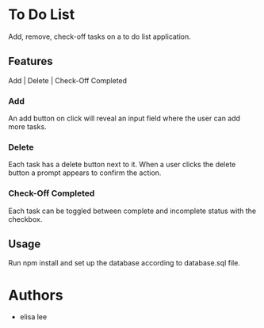 # To Do List
Add, remove, check-off tasks on a to do list application.

## Features
Add | Delete | Check-Off Completed

### Add
An add button on click will reveal an input field where the user can add more tasks.

### Delete
Each task has a delete button next to it. When a user clicks the delete button a prompt appears to confirm the action.

### Check-Off Completed
Each task can be toggled between complete and incomplete status with the checkbox.

## Usage
Run npm install and set up the database according to database.sql file.

# Authors
- elisa lee
